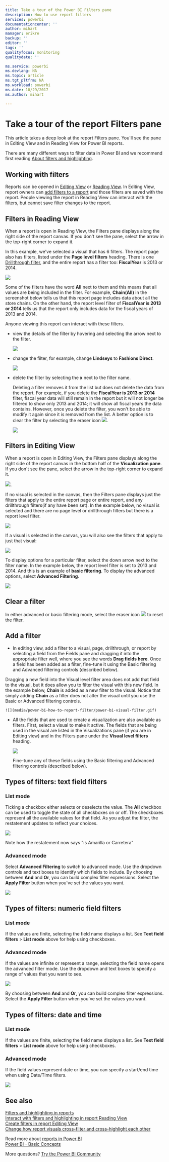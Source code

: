 ```yaml
---
title: Take a tour of the Power BI Filters pane
description: How to use report filters
services: powerbi
documentationcenter: ''
author: mihart
manager: erikre
backup: ''
editor: ''
tags: ''
qualityfocus: monitoring
qualitydate: ''

ms.service: powerbi
ms.devlang: NA
ms.topic: article
ms.tgt_pltfrm: NA
ms.workload: powerbi
ms.date: 10/29/2017
ms.author: mihart

---
```

# Take a tour of the report Filters pane
This article takes a deep look at the report Filters pane. You'll see the pane in Editing View and in Reading View for Power BI reports.

There are many different ways to filter data in Power BI and we recommend first reading [About filters and highlighting](power-bi-reports-filters-and-highlighting.md).

## Working with filters
Reports can be opened in [Editing View](service-interact-with-a-report-in-editing-view.md) or [Reading View](powerbi-service-interact-with-a-report-in-reading-view.md). In Editing View, report owners can [add filters to a report](power-bi-report-add-filter.md) and those filters are saved with the report. People viewing the report in Reading View can interact with the filters, but cannot save filter changes to the report.

## Filters in Reading View
When a report is open in Reading View, the Filters pane displays along the right side of the report canvas. If you don't see the pane, select the arrow in the top-right corner to expand it.

In this example, we've selected a visual that has 6 filters. The report page also has filters, listed under the **Page level filters** heading. There is one [Drillthrough filter](power-bi-report-add-filter.md), and the entire report has a filter too:  **FiscalYear** is 2013 or 2014.

![](media/power-bi-how-to-report-filter/power-bi-filter-list.png)

Some of the filters have the word **All** next to them and this means that all values are being included in the filter.  For example, **Chain(All)** in the screenshot below tells us that this report page includes data about all the store chains.  On the other hand, the report level filter of **FiscalYear is 2013 or 2014** tells us that the report only includes data for the fiscal years of 2013 and 2014.

Anyone viewing this report can interact with these filters.

* view the details of the filter by hovering and selecting the arrow next to the filter.
  
   ![](media/power-bi-how-to-report-filter/power-bi-expan-filter.png)
* change the filter, for example, change **Lindseys** to **Fashions Direct**.
  
     ![](media/power-bi-how-to-report-filter/power-bi-filter-chain.png)
* delete the filter by selecting the **x** next to the filter name.
  
  Deleting a filter removes it from the list but does not delete the data from the report.  For example, if you delete the **FiscalYear is 2013 or 2014** filter, fiscal year data will still remain in the report but it will not longer be filtered to show only 2013 and 2014; it will show all fiscal years the data contains.  However, once you delete the filter, you won't be able to modify it again since it is removed from the list. A better option is to clear the filter by selecting the eraser icon ![](media/power-bi-how-to-report-filter/power-bi-eraser-icon.png).
  
  ![](media/power-bi-how-to-report-filter/power-bi-delete-filter.png)

## Filters in Editing View
When a report is open in Editing View, the Filters pane displays along the right side of the report canvas in the bottom half of the **Visualization pane**. If you don't see the pane, select the arrow in the top-right corner to expand it.

![](media/power-bi-how-to-report-filter/power-bi-all-filters.png).  

If no visual is selected in the canvas, then the Filters pane displays just the filters that apply to the entire report page or entire report, and any drillthrough filters(if any have been set). In the example below, no visual is selected and there are no page level or drillthrough filters but there is a report level filter.  

![](media/power-bi-how-to-report-filter/power-bi-no-visual.png)  

If a visual is selected in the canvas, you will also see the filters that apply to just that visual:   

![](media/power-bi-how-to-report-filter/power-bi-visual-filters.png)

To display options for a particular filter, select the down arrow next to the filter name.  In the example below, the report level filter is set to 2013 and 2014. And this is an example of **basic filtering**.  To display the advanced options, select **Advanced Filtering**.

![](media/power-bi-how-to-report-filter/pbi_filterlistdropdown.jpg)

## Clear a filter
 In either advanced or basic filtering mode, select the eraser icon  ![](media/power-bi-how-to-report-filter/pbi_erasericon.jpg) to reset the filter. 

## Add a filter
* In editing view, add a filter to a visual, page, drillthrough, or report by selecting a field from the Fields pane and dragging it into the appropriate filter well, where you see the words **Drag fields here**. Once a field has been added as a filter, fine-tune it using the Basic filtering and Advanced filtering controls (described below).

Dragging a new field into the Visual level filter area does not add that field to the visual, but it does allow you to filter the visual with this new field. In the example below, **Chain** is added as a new filter to the visual. Notice that simply adding **Chain** as a filter does not alter the visual until you use the Basic or Advanced filtering controls.

    ![](media/power-bi-how-to-report-filter/power-bi-visual-filter.gif)

* All the fields that are used to create a visualization are also available as filters. First, select a visual to make it active. The fields that are being used in the visual are listed in the Visualizations pane (if you are in Editing view) and in the Filters pane under the **Visual level filters** heading.
  
   ![](media/power-bi-how-to-report-filter/power-bi-visual-filter.png)  
  
   Fine-tune any of these fields using the Basic filtering and Advanced filtering controls (described below).

## Types of filters: text field filters
### List mode
Ticking a checkbox either selects or deselects the value. The **All** checkbox can be used to toggle the state of all checkboxes on or off. The checkboxes represent all the available values for that field.  As you adjust the filter, the restatement updates to reflect your choices. 

![](media/power-bi-how-to-report-filter/pbi_restatement.png)

Note how the restatement now says "is Amarilla or Carretera"

### Advanced mode
Select **Advanced Filtering** to switch to advanced mode. Use the dropdown controls and text boxes to identify which fields to include. By choosing between **And** and **Or**, you can build complex filter expressions. Select the **Apply Filter** button when you've set the values you want.  

![](media/power-bi-how-to-report-filter/aboutfilters.png)

## Types of filters: numeric field filters
### List mode
If the values are finite, selecting the field name displays a list.  See **Text field filters** &gt; **List mode** above for help using checkboxes.   

### Advanced mode
If the values are infinite or represent a range, selecting the field name opens the advanced filter mode. Use the dropdown and text boxes to specify a range of values that you want to see. 

![](media/power-bi-how-to-report-filter/pbi_dropdown-and-text.png)

By choosing between **And** and **Or**, you can build complex filter expressions. Select the **Apply Filter** button when you've set the values you want.

## Types of filters: date and time
### List mode
If the values are finite, selecting the field name displays a list.  See **Text field filters** &gt; **List mode** above for help using checkboxes.   

### Advanced mode
If the field values represent date or time, you can specify a start/end time when using Date/Time filters.  

![](media/power-bi-how-to-report-filter/pbi_date-time-filters.png)

## See also
[Filters and highlighting in reports](power-bi-reports-filters-and-highlighting.md)  
[Interact with filters and highlighting in report Reading View](powerbi-service-interact-with-a-report-in-reading-view.md)  
[Create filters in report Editing View](power-bi-report-add-filter.md)  
[Change how report visuals cross-filter and cross-highlight each other](powerbi-service-visual-interactions.md)

Read more about [reports in Power BI](powerbi-service-reports.md)  
[Power BI - Basic Concepts](service-basic-concepts.md)

More questions? [Try the Power BI Community](http://community.powerbi.com/)


